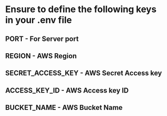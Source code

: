 # Ensure to define the following keys in your .env file

## PORT - For Server port

## REGION - AWS Region

## SECRET_ACCESS_KEY - AWS Secret Access key

## ACCESS_KEY_ID - AWS Access key ID

## BUCKET_NAME - AWS Bucket Name
